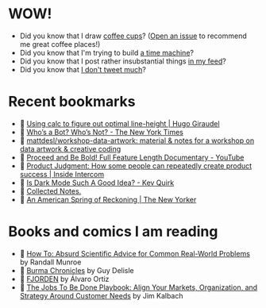 # WOW!

- Did you know that I draw [coffee cups](https://papercups.mamuso.net/)? ([Open an issue](https://github.com/mamuso/papercups/issues) to recommend me great coffee places!)
- Did you know that I'm trying to build [a time machine](https://github.com/mamuso/fluxcapacitor)?
- Did you know that I post rather insubstantial things [in my feed](https://feed.mamuso.net/)?
- Did you know that [I don't tweet much](https://twitter.com/mamuso)?

# Recent bookmarks

- 👀 [Using calc to figure out optimal line-height | Hugo Giraudel](https://hugogiraudel.com/2020/05/18/using-calc-to-figure-out-optimal-line-height/)
- 👀 [Who’s a Bot? Who’s Not? - The New York Times](https://www.nytimes.com/2020/06/16/science/social-media-bots-kazemi.html)
- 👀 [mattdesl/workshop-data-artwork: material & notes for a workshop on data artwork & creative coding](https://github.com/mattdesl/workshop-data-artwork)
- 👀 [Proceed and Be Bold! Full Feature Length Documentary - YouTube](https://www.youtube.com/watch?v=i251DDffUzY)
- 👀 [Product Judgment: How some people can repeatedly create product success | Inside Intercom](https://www.intercom.com/blog/product-judgment/)
- 👀 [Is Dark Mode Such A Good Idea? - Kev Quirk](https://kevq.uk/is-dark-mode-such-a-good-idea/)
- 👀 [Collected Notes.](https://collectednotes.com/)
- 👀 [An American Spring of Reckoning | The New Yorker](https://www.newyorker.com/magazine/2020/06/22/an-american-spring-of-reckoning)


# Books and comics I am reading

- 📘 [How To: Absurd Scientific Advice for Common Real-World Problems](https://www.goodreads.com/book/show/43851501) by Randall Munroe
- 📘 [Burma Chronicles](https://www.goodreads.com/book/show/3023792) by Guy Delisle
- 📘 [FJORDEN](https://www.goodreads.com/book/show/13008650) by Álvaro Ortiz
- 📘 [The Jobs To Be Done Playbook: Align Your Markets, Organization, and Strategy Around Customer Needs](https://www.goodreads.com/book/show/52105688) by Jim Kalbach

